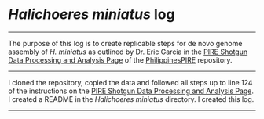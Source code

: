 # *Halichoeres miniatus* log
***

The purpose of this log is to create replicable steps for de novo genome assembly of *H. miniatus* as outlined by Dr. Eric Garcia in the [PIRE Shotgun Data Processing and Analysis Page](github.comom/philippinespire/pire_ssl_data_processing) of the [PhilippinesPIRE](github.comom/philippinespire) repository.
***

I cloned the repository, copied the data and followed all steps up to line 124 of the instructions on the [PIRE Shotgun Data Processing and Analysis Page](github.comom/philippinespire/pire_ssl_data_processing).  I created a README in the *Halichoeres miniatus* directory.  I created this log.
***
